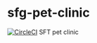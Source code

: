 # sfg-pet-clinic

[![CircleCI](https://dl.circleci.com/status-badge/img/gh/UED094/sfg-pet-clinic/tree/main.svg?style=svg)](https://dl.circleci.com/status-badge/redirect/gh/UED094/sfg-pet-clinic/tree/main)
SFT pet clinic